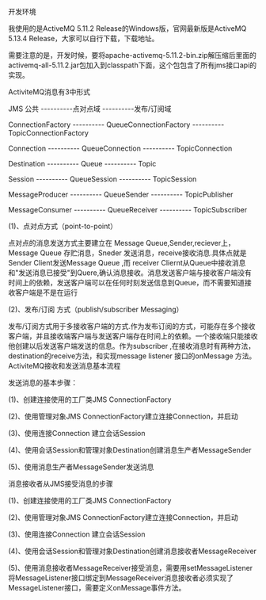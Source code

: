 开发环境

我使用的是ActiveMQ 5.11.2 Release的Windows版，官网最新版是ActiveMQ 5.13.4 Release，大家可以自行下载，下载地址。

需要注意的是，开发时候，要将apache-activemq-5.11.2-bin.zip解压缩后里面的activemq-all-5.11.2.jar包加入到classpath下面，这个包包含了所有jms接口api的实现。

ActiviteMQ消息有3中形式

JMS 公共 ----------点对点域 ----------发布/订阅域

ConnectionFactory ---------- QueueConnectionFactory ---------- TopicConnectionFactory

Connection ---------- QueueConnection ---------- TopicConnection

Destination ---------- Queue ---------- Topic

Session ---------- QueueSession ---------- TopicSession

MessageProducer ---------- QueueSender ---------- TopicPublisher

MessageConsumer ---------- QueueReceiver ---------- TopicSubscriber

(1)、点对点方式（point-to-point）

点对点的消息发送方式主要建立在 Message Queue,Sender,reciever上，Message Queue 存贮消息，Sneder 发送消息，receive接收消息.具体点就是Sender Client发送Message Queue ,而 receiver Cliernt从Queue中接收消息和"发送消息已接受"到Quere,确认消息接收。消息发送客户端与接收客户端没有时间上的依赖，发送客户端可以在任何时刻发送信息到Queue，而不需要知道接收客户端是不是在运行

(2)、发布/订阅 方式（publish/subscriber Messaging）

发布/订阅方式用于多接收客户端的方式.作为发布订阅的方式，可能存在多个接收客户端，并且接收端客户端与发送客户端存在时间上的依赖。一个接收端只能接收他创建以后发送客户端发送的信息。作为subscriber ,在接收消息时有两种方法，destination的receive方法，和实现message listener 接口的onMessage 方法。
ActiviteMQ接收和发送消息基本流程

发送消息的基本步骤：

(1)、创建连接使用的工厂类JMS ConnectionFactory

(2)、使用管理对象JMS ConnectionFactory建立连接Connection，并启动

(3)、使用连接Connection 建立会话Session

(4)、使用会话Session和管理对象Destination创建消息生产者MessageSender

(5)、使用消息生产者MessageSender发送消息

消息接收者从JMS接受消息的步骤

(1)、创建连接使用的工厂类JMS ConnectionFactory

(2)、使用管理对象JMS ConnectionFactory建立连接Connection，并启动

(3)、使用连接Connection 建立会话Session

(4)、使用会话Session和管理对象Destination创建消息接收者MessageReceiver

(5)、使用消息接收者MessageReceiver接受消息，需要用setMessageListener将MessageListener接口绑定到MessageReceiver消息接收者必须实现了MessageListener接口，需要定义onMessage事件方法。
